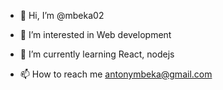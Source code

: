 - 👋 Hi, I’m @mbeka02
- 👀 I’m interested in Web development
- 🌱 I’m currently learning React, nodejs

- 📫 How to reach me antonymbeka@gmail.com

